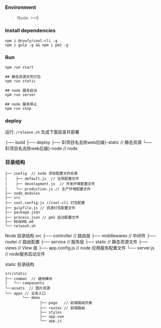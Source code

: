 
### Environment

>Node: >=8

### Install dependencies

```
npm i @coofy/cool-cli -g
npm i gulp -g && npm i pm2 -g 
```

### Run

```
npm run start

## 静态资源文件打包
npm run static

## node 服务启动
npm run server

## node 服务停止
npm run stop
```

### deploy

运行`./release.sh` 生成下面目录并部署

├── build
		├── deploy
				├── ${项目名去除web后缀}-static 	 // 静态资源
		    └── ${项目名去除web后缀}-node 	   // node

### 目录结构

	├── config  // node 项目配置文件目录
	│    ├── default.js  // 全局配置文件
	│    ├── development.js  // 开发环境配置文件
	│    └── production.js // 生产环境配置文件
	├── node_modules
	├── src
	├── cool.config.js //cool-cli 打包配置
	├── gulpfile.js // 资源打包配置文件
	├── package.json
	├── process.json // pm2 启动配置文件
	├── README.md
	└── releash.sh  




Node 目录结构
	src
	├── controller  // 路由层
	├── middlewares // 中间件
	├── router // 路由配置
	├── service  // 服务层
	├── static  // 静态资源文件
	├── views  // View 层
	├── app.config.js  // node 应用服务配置文件
	└── server.js // node服务启动文件

static 目录结构

	src/static
	├── common  // 通用模块
	│   └── components
	└──assets  // 图片资源
	└── apps // 业务入口
			└── demo 
					├── page   // 前端路由页面
					├── routes // 前端路由
					├── styles
					├── app.vue
					└── app.js
		



